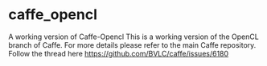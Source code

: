 # caffe_opencl
A working version of Caffe-Opencl
This is a working version of the OpenCL branch of Caffe. For more details please refer to the main Caffe repository.
Follow the thread here
https://github.com/BVLC/caffe/issues/6180

